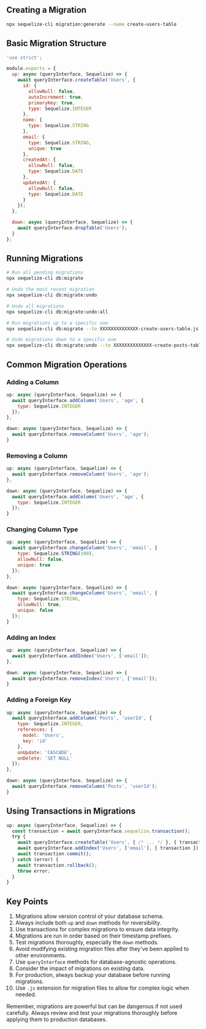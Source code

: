 ## Creating a Migration

```bash
npx sequelize-cli migration:generate --name create-users-table
```

## Basic Migration Structure

```javascript
'use strict';

module.exports = {
  up: async (queryInterface, Sequelize) => {
    await queryInterface.createTable('Users', {
      id: {
        allowNull: false,
        autoIncrement: true,
        primaryKey: true,
        type: Sequelize.INTEGER
      },
      name: {
        type: Sequelize.STRING
      },
      email: {
        type: Sequelize.STRING,
        unique: true
      },
      createdAt: {
        allowNull: false,
        type: Sequelize.DATE
      },
      updatedAt: {
        allowNull: false,
        type: Sequelize.DATE
      }
    });
  },

  down: async (queryInterface, Sequelize) => {
    await queryInterface.dropTable('Users');
  }
};
```

## Running Migrations

```bash
# Run all pending migrations
npx sequelize-cli db:migrate

# Undo the most recent migration
npx sequelize-cli db:migrate:undo

# Undo all migrations
npx sequelize-cli db:migrate:undo:all

# Run migrations up to a specific one
npx sequelize-cli db:migrate --to XXXXXXXXXXXXXX-create-users-table.js

# Undo migrations down to a specific one
npx sequelize-cli db:migrate:undo --to XXXXXXXXXXXXXX-create-posts-table.js
```

## Common Migration Operations

### Adding a Column

```javascript
up: async (queryInterface, Sequelize) => {
  await queryInterface.addColumn('Users', 'age', {
    type: Sequelize.INTEGER
  });
},

down: async (queryInterface, Sequelize) => {
  await queryInterface.removeColumn('Users', 'age');
}
```

### Removing a Column

```javascript
up: async (queryInterface, Sequelize) => {
  await queryInterface.removeColumn('Users', 'age');
},

down: async (queryInterface, Sequelize) => {
  await queryInterface.addColumn('Users', 'age', {
    type: Sequelize.INTEGER
  });
}
```

### Changing Column Type

```javascript
up: async (queryInterface, Sequelize) => {
  await queryInterface.changeColumn('Users', 'email', {
    type: Sequelize.STRING(100),
    allowNull: false,
    unique: true
  });
},

down: async (queryInterface, Sequelize) => {
  await queryInterface.changeColumn('Users', 'email', {
    type: Sequelize.STRING,
    allowNull: true,
    unique: false
  });
}
```

### Adding an Index

```javascript
up: async (queryInterface, Sequelize) => {
  await queryInterface.addIndex('Users', ['email']);
},

down: async (queryInterface, Sequelize) => {
  await queryInterface.removeIndex('Users', ['email']);
}
```

### Adding a Foreign Key

```javascript
up: async (queryInterface, Sequelize) => {
  await queryInterface.addColumn('Posts', 'userId', {
    type: Sequelize.INTEGER,
    references: {
      model: 'Users',
      key: 'id'
    },
    onUpdate: 'CASCADE',
    onDelete: 'SET NULL'
  });
},

down: async (queryInterface, Sequelize) => {
  await queryInterface.removeColumn('Posts', 'userId');
}
```

## Using Transactions in Migrations

```javascript
up: async (queryInterface, Sequelize) => {
  const transaction = await queryInterface.sequelize.transaction();
  try {
    await queryInterface.createTable('Users', { /* ... */ }, { transaction });
    await queryInterface.addIndex('Users', ['email'], { transaction });
    await transaction.commit();
  } catch (error) {
    await transaction.rollback();
    throw error;
  }
}
```

## Key Points

1. Migrations allow version control of your database schema.
2. Always include both `up` and `down` methods for reversibility.
3. Use transactions for complex migrations to ensure data integrity.
4. Migrations are run in order based on their timestamp prefixes.
5. Test migrations thoroughly, especially the `down` methods.
6. Avoid modifying existing migration files after they've been applied to other environments.
7. Use `queryInterface` methods for database-agnostic operations.
8. Consider the impact of migrations on existing data.
9. For production, always backup your database before running migrations.
10. Use `.js` extension for migration files to allow for complex logic when needed.

Remember, migrations are powerful but can be dangerous if not used carefully. Always review and test your migrations thoroughly before applying them to production databases.